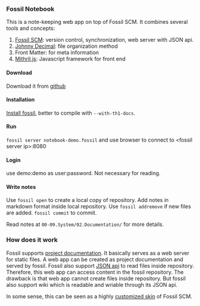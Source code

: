 ### Fossil Notebook ###

This is a note-keeping web app on top of Fossil SCM. It combines several tools and concepts:

1. [Fossil SCM](https://fossil-scm.org/): version control, synchronization, web server with JSON api.
2. [Johnny Decimal](https://johnnydecimal.com/): file organization method
3. Front Matter: for meta information
4. [Mithril.js](https://mithril.js.org/): Javascript framework for front end

#### Download ####

Download it from [github](https://github.com/rguiscard/fossil-notebook-demo/releases/tag/demo)

#### Installation ####

[Install fossil](https://fossil-scm.org/home/doc/trunk/www/build.wiki), better to compile with `--with-th1-docs`.

#### Run ####

`fossil server notebook-demo.fossil` and use browser to connect to \<fossil server ip\>:8080

#### Login ####

use demo:demo as user:password. Not necessary for reading.

#### Write notes ####

Use `fossil open` to create a local copy of repository. Add notes in markdown format inside local repository. Use `fossil addremove` if new files are added. `fossil commit` to commit. 

Read notes at `00-09.System/02.Documentation/` for more details.

### How does it work ###

Fossil supports [project documentation](https://www.fossil-scm.org/home/doc/trunk/www/embeddeddoc.wiki). It basically serves as a web server for static files. A web app can be created as project documentation and served by fossil. Fossil also support [JSON api](https://www.fossil-scm.org/home/doc/trunk/www/json-api/index.md) to read files inside repository. Therefore, this web app can access content in the fossil repository. The drawback is that web app cannot create files inside repository. But fossil also support wiki which is readable and wriable through its JSON api.

In some sense, this can be seen as a highly [customized skin](https://www.fossil-scm.org/home/doc/trunk/www/customskin.md) of Fossil SCM.

